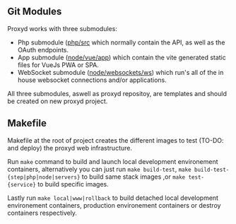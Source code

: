 ## Git Modules

Proxyd works with three submodules:

-   Php submodule ([php/src](https://github.com/proxymurder/laravel-template) which normally contain the API, as well as the OAuth endpoints.
-   App submodule ([node/vue/app](https://github.com/proxymurder/vue-template)) which contain the vite generated static files for VueJs PWA or SPA.
-   WebSocket submodule ([node/websockets/ws](https://github.com/proxymurder/ws-template)) which run's all of the in house websocket connections and/or applications.

All three submodules, aswell as proxyd repositoy, are templates and should be created on new proxyd project.

## Makefile

Makefile at the root of project creates the different images to test (TO-DO: and deploy) the proxyd web infrastructure.

Run `make` command to build and launch local development environement containers, alternatively you can just run `make build-test`, `make build-test-{step|php|node|servers}` to build same stack images ,or `make test-{service}` to build specific images.

Lastly run `make local|www|rollback` to build detached local development environement containers, production environement containers or destroy containers respectively.
